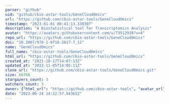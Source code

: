 ```yaml
---
parser: "github"
uid: "github/cbio-astar-tools/GeneCloudOmics"
url: "https://github.com/cbio-astar-tools/GeneCloudOmics"
timestamp: "2023-01-01 00:41:13.330307"
description: "A Biostatistical tool for Transcriptomics Analysis"
avatar: "https://avatars.githubusercontent.com/u/73512938?v=4"
repo_url: "https://github.com/cbio-astar-tools/GeneCloudOmics"
doi: "10.1007/978-1-0716-2617-7_12"
name: "GeneCloudOmics"
full_name: "cbio-astar-tools/GeneCloudOmics"
html_url: "https://github.com/cbio-astar-tools/GeneCloudOmics"
created_at: "2021-10-17T14:07:13Z"
updated_at: "2022-11-05T14:05:11Z"
clone_url: "https://github.com/cbio-astar-tools/GeneCloudOmics.git"
size: 66768
stargazers_count: 3
watchers_count: 3
owner: {"html_url": "https://github.com/cbio-astar-tools", "avatar_url": "https://avatars.githubusercontent.com/u/73512938?v=4", "login": "cbio-astar-tools", "type": "Organization"}
date: "2023-06-24 14:22:57.943652"
---
```

